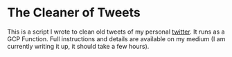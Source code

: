 # The Cleaner of Tweets

This is a script I wrote to clean old tweets of my personal [twitter](https://twitter.com/possiblynotabot). It runs as a GCP Function. Full instructions and details are available on my medium (I am currently writing it up, it should take a few hours).